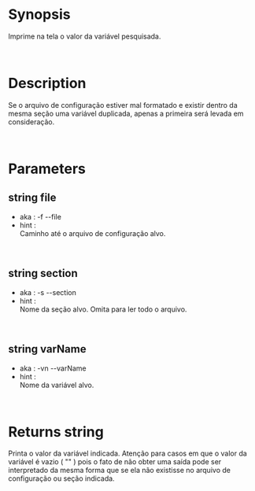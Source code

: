 # Synopsis

Imprime na tela o valor da variável pesquisada.



&nbsp;

# Description

Se o arquivo de configuração estiver mal formatado e existir dentro da mesma 
seção uma variável duplicada, apenas a primeira será levada em consideração.



&nbsp;

# Parameters

## string file

- aka       : -f --file
- hint      :  
  Caminho até o arquivo de configuração alvo.


&nbsp;

## string section

- aka       : -s --section
- hint      :  
  Nome da seção alvo. Omita para ler todo o arquivo.


&nbsp;

## string varName

- aka       : -vn --varName
- hint      :  
  Nome da variável alvo.



&nbsp;

# Returns string

Printa o valor da variável indicada.
Atenção para casos em que o valor da variável é vazio ( "" ) pois o fato de não 
obter uma saída pode ser interpretado da mesma forma que se ela não existisse 
no arquivo de configuração ou seção indicada.